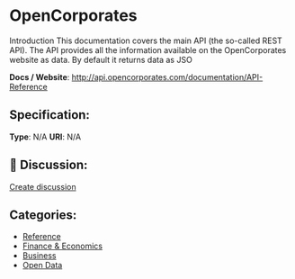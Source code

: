 # OpenCorporates


Introduction This documentation covers the main API (the so-called REST API).  The API provides all the information available on the OpenCorporates website as data. By default it returns data as JSO

**Docs / Website**: http://api.opencorporates.com/documentation/API-Reference

## Specification:
**Type**:  N/A 
**URI**:  N/A 

## 💬 Discussion:
[Create discussion](link)

## Categories:
- [Reference](https://github.com/apis-list/apis-list#reference)
- [Finance & Economics](https://github.com/apis-list/apis-list#finance-and-economics)
- [Business](https://github.com/apis-list/apis-list#business)
- [Open Data](https://github.com/apis-list/apis-list#open-data)





